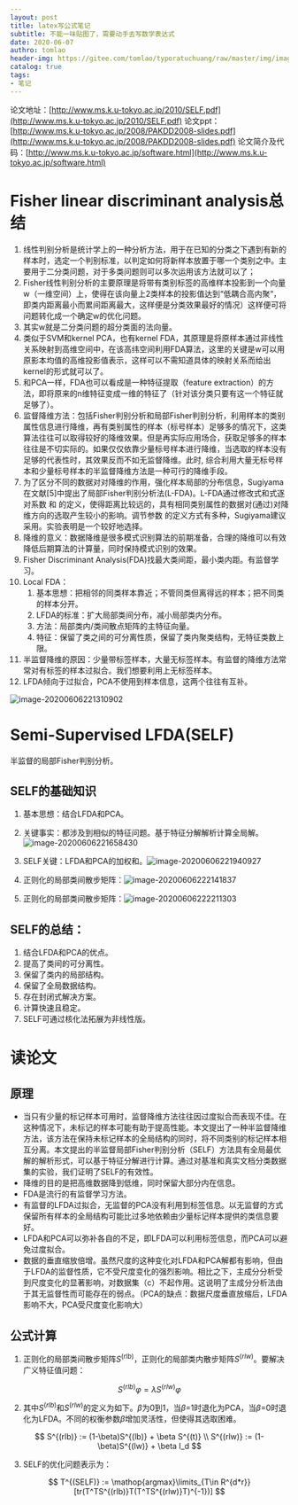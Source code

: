 ```yaml
---
layout: post
title: latex写公式笔记
subtitle: 不能一味贴图了，需要动手去写数学表达式
date: 2020-06-07
authro: tomlao
header-img: https://gitee.com/tomlao/typoratuchuang/raw/master/img/image-20200607122232785.png
catalog: true
tags:
- 笔记
---
```

论文地址：[http://www.ms.k.u-tokyo.ac.jp/2010/SELF.pdf](http://www.ms.k.u-tokyo.ac.jp/2010/SELF.pdf)
论文ppt：[http://www.ms.k.u-tokyo.ac.jp/2008/PAKDD2008-slides.pdf](http://www.ms.k.u-tokyo.ac.jp/2008/PAKDD2008-slides.pdf)
论文简介及代码：[http://www.ms.k.u-tokyo.ac.jp/software.html](http://www.ms.k.u-tokyo.ac.jp/software.html)

# Fisher linear discriminant analysis总结

1. 线性判别分析是统计学上的一种分析方法，用于在已知的分类之下遇到有新的样本时，选定一个判别标准，以判定如何将新样本放置于哪一个类别之中。主要用于二分类问题，对于多类问题则可以多次运用该方法就可以了；
2. Fisher线性判别分析的主要原理是将带有类别标签的高维样本投影到一个向量w（一维空间）上，使得在该向量上2类样本的投影值达到“低耦合高内聚“，即类内距离最小而累间距离最大，这样便是分类效果最好的情况）这样便可将问题转化成一个确定w的优化问题。
3. 其实w就是二分类问题的超分类面的法向量。
4. 类似于SVM和kernel PCA，也有kernel FDA，其原理是将原样本通过非线性关系映射到高维空间中，在该高纬空间利用FDA算法，这里的关键是w可以用原影本均值的高维投影值表示，这样可以不需知道具体的映射关系而给出kernel的形式就可以了。
5. 和PCA一样，FDA也可以看成是一种特征提取（feature extraction）的方法，即将原来的n维特征变成一维的特征了（针对该分类只要有这一个特征就足够了）。
6. 监督降维方法：包括Fisher判别分析和局部Fisher判别分析，利用样本的类别属性信息进行降维，再有类别属性的样本（标号样本）足够多的情况下，这类算法往往可以取得较好的降维效果。但是再实际应用场合，获取足够多的样本往往是不切实际的。如果仅仅依靠少量标号样本进行降维，当选取的样本没有足够的代表性时，其效果反而不如无监督降维。此时, 综合利用大量无标号样本和少量标号样本的半监督降维方法是一种可行的降维手段。
7. 为了区分不同的数据对对降维的作用，强化样本局部的分布信息，Sugiyama在文献[5]中提出了局部Fisher判别分析法(L-FDA)。L-FDA通过修改式和式逐对系数  和  的定义，使得距离比较远的，具有相同类别属性的数据对(通过)对降维方向的选取产生较小的影响。调节参数  的定义方式有多种，Sugiyama建议采用。实验表明是一个较好地选择。
8. 降维的意义：数据降维是很多模式识别算法的前期准备，合理的降维可以有效降低后期算法的计算量，同时保持模式识别的效果。
9. Fisher Discriminant Analysis(FDA)找最大类间距，最小类内距。有监督学习。
10. Local FDA：
    1. 基本思想：把相邻的同类样本靠近；不管同类但离得远的样本；把不同类的样本分开。
    2. LFDA的标准：扩大局部类间分布，减小局部类内分布。
    3. 方法：局部类内/类间散点矩阵的主特征向量。
    4. 特征：保留了类之间的可分离性质，保留了类内聚类结构，无特征类数上限。
11. 半监督降维的原因：少量带标签样本，大量无标签样本。有监督的降维方法常常对有标签的样本过拟合。我们想要利用上无标签样本。
12. LFDA倾向于过拟合，PCA不使用到样本信息，这两个往往有互补。

![image-20200606221310902](https://gitee.com/tomlao/typoratuchuang/raw/master/img/image-20200606221310902.png)

# Semi-Supervised LFDA(SELF)

半监督的局部Fisher判别分析。

## SELF的基础知识

1. 基本思想：结合LFDA和PCA。
2. 关键事实：都涉及到相似的特征问题。基于特征分解解析计算全局解。![image-20200606221658430](https://gitee.com/tomlao/typoratuchuang/raw/master/img/image-20200606221658430.png)

3. SELF关键：LFDA和PCA的加权和。![image-20200606221940927](https://gitee.com/tomlao/typoratuchuang/raw/master/img/image-20200606221940927.png)
4. 正则化的局部类间散步矩阵：![image-20200606222141837](https://gitee.com/tomlao/typoratuchuang/raw/master/img/image-20200606222141837.png)
5. 正则化的局部类间散步矩阵：![image-20200606222211303](https://gitee.com/tomlao/typoratuchuang/raw/master/img/image-20200606222211303.png)

## SELF的总结：

1. 结合LFDA和PCA的优点。
2. 提高了类间的可分离性。
3. 保留了类内的局部结构。
4. 保留了全局数据结构。
5. 存在封闭式解决方案。
6. 计算快速且稳定。
7. SELF可通过核化法拓展为非线性版。

# 读论文

## 原理

- 当只有少量的标记样本可用时，监督降维方法往往因过度拟合而表现不佳。在这种情况下，未标记的样本可能有助于提高性能。本文提出了一种半监督降维方法，该方法在保持未标记样本的全局结构的同时，将不同类别的标记样本相互分离。本文提出的半监督局部Fisher判别分析（SELF）方法具有全局最优解的解析形式，可以基于特征分解进行计算。通过对基准和真实文档分类数据集的实验，我们证明了SELF的有效性。
- 降维的目的是把高维数据降到低维，同时保留大部分内在信息。
- FDA是流行的有监督学习方法。
- 有监督的LFDA过拟合，无监督的PCA没有利用到标签信息。以无监督的方式保留所有样本的全局结构可能比过多地依赖由少量标记样本提供的类信息要好。
- LFDA和PCA可以弥补各自的不足，即LFDA可以利用标签信息，而PCA可以避免过度拟合。
- 数据的垂直缩放倍增。虽然尺度的这种变化对LFDA和PCA解都有影响，但由于LFDA的监督性质，它不受尺度变化的强烈影响。相比之下，主成分分析受到尺度变化的显著影响，对数据集（c）不起作用。这说明了主成分分析法由于其无监督性而可能存在的弱点。（PCA的缺点：数据尺度垂直放缩后，LFDA影响不大，PCA受尺度变化影响大）

## 公式计算

1. 正则化的局部类间散步矩阵$S^{(rlb)}$，正则化的局部类内散步矩阵$S^{(rlw)}$。要解决广义特征值问题：

$$
S^{(rlb)} \varphi = \lambda S^{(rlw)} \varphi
$$

2. 其中$S^{(rlb)}$和$S^{(rlw)}$的定义为如下。$\beta$为0到1，当$\beta$=1时退化为PCA，当$\beta$=0时退化为LFDA。不同的权衡参数$\beta$增加灵活性，但使得其选取困难。

$$
S^{(rlb)} := (1-\beta)S^{(lb)} + \beta S^{(t)}
\\
S^{(rlw)} := (1-\beta)S^{(lw)} + \beta I_d
$$

3. SELF的优化问题表示为：

$$
T^{(SELF)} := \mathop{argmax}\limits_{T\in R^{d*r}}[tr(T^TS^{(rlb)}T(T^TS^{(rlw)}T)^{-1})]
$$

